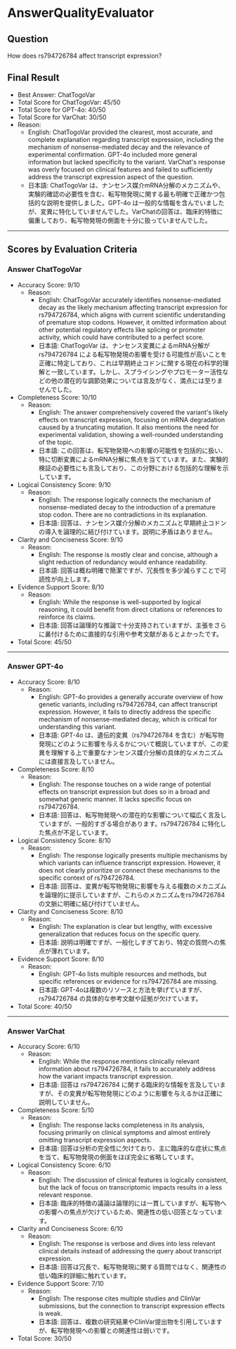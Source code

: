 # AnswerQualityEvaluator

## Question

How does rs794726784 affect transcript expression?

## Final Result

- Best Answer: ChatTogoVar
- Total Score for ChatTogoVar: 45/50
- Total Score for GPT-4o: 40/50
- Total Score for VarChat: 30/50
- Reason:
  - English: ChatTogoVar provided the clearest, most accurate, and complete explanation regarding transcript expression, including the mechanism of nonsense-mediated decay and the relevance of experimental confirmation. GPT-4o included more general information but lacked specificity to the variant. VarChat's response was overly focused on clinical features and failed to sufficiently address the transcript expression aspect of the question.
  - 日本語: ChatTogoVar は、ナンセンス媒介mRNA分解のメカニズムや、実験的確認の必要性を含む、転写物発現に関する最も明確で正確かつ包括的な説明を提供しました。GPT-4o は一般的な情報を含んでいましたが、変異に特化していませんでした。VarChatの回答は、臨床的特徴に偏重しており、転写物発現の側面を十分に扱っていませんでした。

---

## Scores by Evaluation Criteria

### Answer ChatTogoVar
- Accuracy Score: 9/10
  - Reason: 
    - English: ChatTogoVar accurately identifies nonsense-mediated decay as the likely mechanism affecting transcript expression for rs794726784, which aligns with current scientific understanding of premature stop codons. However, it omitted information about other potential regulatory effects like splicing or promoter activity, which could have contributed to a perfect score.
    - 日本語: ChatTogoVar は、ナンセンス変異によるmRNA分解が rs794726784 による転写物発現の影響を受ける可能性が高いことを正確に特定しており、これは早期終止コドンに関する現在の科学的理解と一致しています。しかし、スプライシングやプロモーター活性などの他の潜在的な調節効果については言及がなく、満点には至りませんでした。
- Completeness Score: 10/10
  - Reason: 
    - English: The answer comprehensively covered the variant's likely effects on transcript expression, focusing on mRNA degradation caused by a truncating mutation. It also mentions the need for experimental validation, showing a well-rounded understanding of the topic.
    - 日本語: この回答は、転写物発現への影響の可能性を包括的に扱い、特に切断変異によるmRNA分解に焦点を当てています。また、実験的検証の必要性にも言及しており、この分野における包括的な理解を示しています。
- Logical Consistency Score: 9/10
  - Reason: 
    - English: The response logically connects the mechanism of nonsense-mediated decay to the introduction of a premature stop codon. There are no contradictions in its explanation.
    - 日本語: 回答は、ナンセンス媒介分解のメカニズムと早期終止コドンの導入を論理的に結び付けています。説明に矛盾はありません。
- Clarity and Conciseness Score: 9/10
  - Reason: 
    - English: The response is mostly clear and concise, although a slight reduction of redundancy would enhance readability.
    - 日本語: 回答は概ね明確で簡潔ですが、冗長性を多少減らすことで可読性が向上します。
- Evidence Support Score: 8/10
  - Reason: 
    - English: While the response is well-supported by logical reasoning, it could benefit from direct citations or references to reinforce its claims.
    - 日本語: 回答は論理的な推論で十分支持されていますが、主張をさらに裏付けるために直接的な引用や参考文献があるとよかったです。
- Total Score: 45/50

---

### Answer GPT-4o
- Accuracy Score: 8/10
  - Reason: 
    - English: GPT-4o provides a generally accurate overview of how genetic variants, including rs794726784, can affect transcript expression. However, it fails to directly address the specific mechanism of nonsense-mediated decay, which is critical for understanding this variant.
    - 日本語: GPT-4o は、遺伝的変異（rs794726784 を含む）が転写物発現にどのように影響を与えるかについて概説していますが、この変異を理解する上で重要なナンセンス媒介分解の具体的なメカニズムには直接言及していません。
- Completeness Score: 8/10
  - Reason: 
    - English: The response touches on a wide range of potential effects on transcript expression but does so in a broad and somewhat generic manner. It lacks specific focus on rs794726784.
    - 日本語: 回答は、転写物発現への潜在的な影響について幅広く言及していますが、一般的すぎる場合があります。rs794726784 に特化した焦点が不足しています。
- Logical Consistency Score: 8/10
  - Reason: 
    - English: The response logically presents multiple mechanisms by which variants can influence transcript expression. However, it does not clearly prioritize or connect these mechanisms to the specific context of rs794726784.
    - 日本語: 回答は、変異が転写物発現に影響を与える複数のメカニズムを論理的に提示していますが、これらのメカニズムをrs794726784の文脈に明確に結び付けていません。
- Clarity and Conciseness Score: 8/10
  - Reason: 
    - English: The explanation is clear but lengthy, with excessive generalization that reduces focus on the specific query.
    - 日本語: 説明は明確ですが、一般化しすぎており、特定の質問への焦点が薄れています。
- Evidence Support Score: 8/10
  - Reason: 
    - English: GPT-4o lists multiple resources and methods, but specific references or evidence for rs794726784 are missing.
    - 日本語: GPT-4oは複数のリソースと方法を挙げていますが、rs794726784 の具体的な参考文献や証拠が欠けています。
- Total Score: 40/50

---

### Answer VarChat
- Accuracy Score: 6/10
  - Reason: 
    - English: While the response mentions clinically relevant information about rs794726784, it fails to accurately address how the variant impacts transcript expression.
    - 日本語: 回答は rs794726784 に関する臨床的な情報を言及していますが、その変異が転写物発現にどのように影響を与えるかは正確に説明していません。
- Completeness Score: 5/10
  - Reason: 
    - English: The response lacks completeness in its analysis, focusing primarily on clinical symptoms and almost entirely omitting transcript expression aspects.
    - 日本語: 回答は分析の完全性に欠けており、主に臨床的な症状に焦点を当て、転写物発現の側面をほぼ完全に省略しています。
- Logical Consistency Score: 6/10
  - Reason: 
    - English: The discussion of clinical features is logically consistent, but the lack of focus on transcriptomic impacts results in a less relevant response.
    - 日本語: 臨床的特徴の議論は論理的には一貫していますが、転写物への影響への焦点が欠けているため、関連性の低い回答となっています。
- Clarity and Conciseness Score: 6/10
  - Reason: 
    - English: The response is verbose and dives into less relevant clinical details instead of addressing the query about transcript expression.
    - 日本語: 回答は冗長で、転写物発現に関する質問ではなく、関連性の低い臨床的詳細に触れています。
- Evidence Support Score: 7/10
  - Reason: 
    - English: The response cites multiple studies and ClinVar submissions, but the connection to transcript expression effects is weak.
    - 日本語: 回答は、複数の研究結果やClinVar提出物を引用していますが、転写物発現への影響との関連性は弱いです。
- Total Score: 30/50